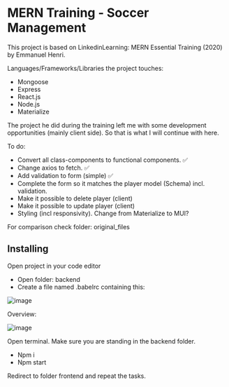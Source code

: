 # MERN Training - Soccer Management

This project is based on LinkedinLearning: MERN Essential Training (2020) by Emmanuel Henri.

Languages/Frameworks/Libraries the project touches:

* Mongoose
* Express
* React.js
* Node.js
* Materialize

The project he did during the training left me with some development opportunities (mainly client side). So that is what I will continue with here.

To do:

* Convert all class-components to functional components. ✅
* Change axios to fetch. ✅
* Add validation to form (simple) ✅
* Complete the form so it matches the player model (Schema) incl. validation.
* Make it possible to delete player (client)
* Make it possible to update player (client)
* Styling (incl responsivity). Change from Materialize to MUI?


For comparison check folder: original_files


## Installing

Open project in your code editor
* Open folder: backend 
* Create a file named .babelrc containing this: 

![image](https://user-images.githubusercontent.com/90898648/182936439-1df458b6-1938-46da-b8ca-7c3180263d8c.png)


Overview: 

![image](https://user-images.githubusercontent.com/90898648/182936222-54b01dba-b924-4391-918a-89ff10e160c5.png)

Open terminal. Make sure you are standing in the backend folder.
-	Npm i
-	Npm start

Redirect to folder frontend and repeat the tasks. 


